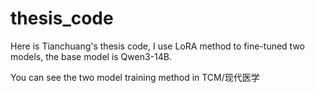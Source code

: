 # thesis_code

Here is Tianchuang's thesis code, I use LoRA method to fine-tuned two models, the base model is Qwen3-14B.

You can see the two model training method in TCM/现代医学


